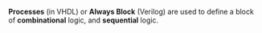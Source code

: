 **Processes** (in VHDL) or **Always Block** (Verilog) are used to define a block of **combinational** logic, and **sequential** logic.


